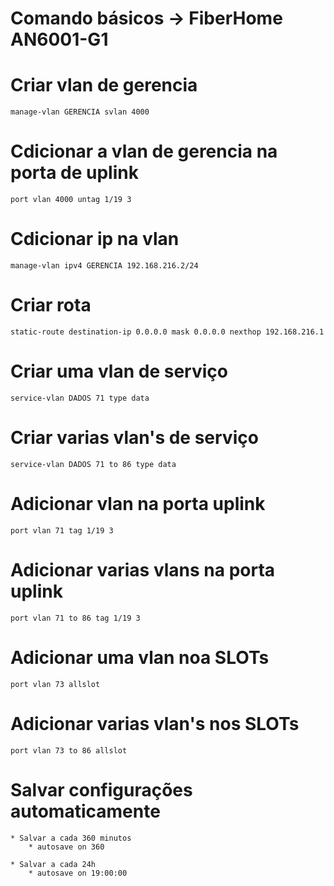 # Comando básicos -> FiberHome AN6001-G1

# Criar vlan de gerencia
	manage-vlan GERENCIA svlan 4000

# Cdicionar a vlan de gerencia na porta de uplink
	port vlan 4000 untag 1/19 3

# Cdicionar ip na vlan
	manage-vlan ipv4 GERENCIA 192.168.216.2/24

# Criar rota
	static-route destination-ip 0.0.0.0 mask 0.0.0.0 nexthop 192.168.216.1

# Criar uma vlan de serviço
	service-vlan DADOS 71 type data

# Criar varias vlan's de serviço
	service-vlan DADOS 71 to 86 type data

# Adicionar vlan na porta uplink
	port vlan 71 tag 1/19 3

# Adicionar varias vlans na porta uplink
	port vlan 71 to 86 tag 1/19 3

# Adicionar uma vlan noa SLOTs
	port vlan 73 allslot

# Adicionar varias vlan's nos SLOTs
	port vlan 73 to 86 allslot

# Salvar configurações automaticamente
	* Salvar a cada 360 minutos
		* autosave on 360

	* Salvar a cada 24h
		* autosave on 19:00:00

